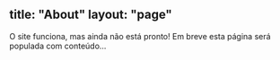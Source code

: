 title: "About"
layout: "page"
---
O site funciona, mas ainda não está pronto!
Em breve esta página será populada com conteúdo...

